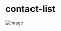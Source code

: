 # contact-list

![image](https://drive.google.com/uc?export=view&id=1xW8naqsP3lQ9tntWRVfwGt_HFogiz8ga)
